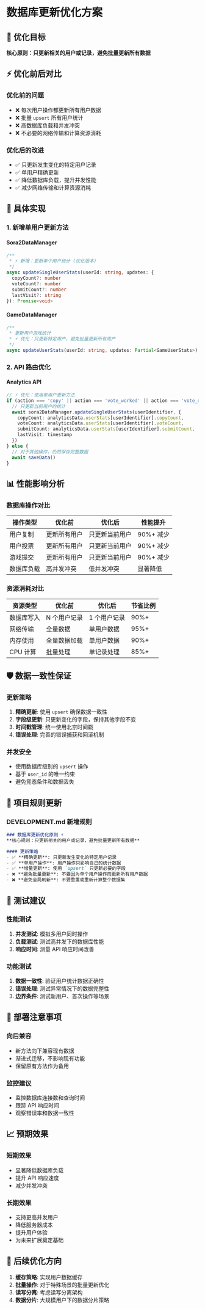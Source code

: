 # 数据库更新优化方案

## 🎯 优化目标

**核心原则：只更新相关的用户或记录，避免批量更新所有数据**

## ⚡ 优化前后对比

### 优化前的问题
- ❌ 每次用户操作都更新所有用户数据
- ❌ 批量 `upsert` 所有用户统计
- ❌ 高数据库负载和并发冲突
- ❌ 不必要的网络传输和计算资源消耗

### 优化后的改进
- ✅ 只更新发生变化的特定用户记录
- ✅ 单用户精确更新
- ✅ 降低数据库负载，提升并发性能
- ✅ 减少网络传输和计算资源消耗

## 🔧 具体实现

### 1. 新增单用户更新方法

#### Sora2DataManager
```typescript
/**
 * ⚡ 新增：更新单个用户统计 (优化版本)
 */
async updateSingleUserStats(userId: string, updates: {
  copyCount?: number
  voteCount?: number
  submitCount?: number
  lastVisit?: string
}): Promise<void>
```

#### GameDataManager
```typescript
/**
 * 更新用户游戏统计
 * ⚡ 优化：只更新特定用户，避免批量更新所有用户
 */
async updateUserStats(userId: string, updates: Partial<GameUserStats>): Promise<GameUserStats | null>
```

### 2. API 路由优化

#### Analytics API
```typescript
// ⚡ 优化：使用单用户更新方法
if (action === 'copy' || action === 'vote_worked' || action === 'vote_didntWork' || action === 'submit') {
  // 只更新当前用户的统计
  await sora2DataManager.updateSingleUserStats(userIdentifier, {
    copyCount: analyticsData.userStats[userIdentifier].copyCount,
    voteCount: analyticsData.userStats[userIdentifier].voteCount,
    submitCount: analyticsData.userStats[userIdentifier].submitCount,
    lastVisit: timestamp
  })
} else {
  // 对于其他操作，仍然保存完整数据
  await saveData()
}
```

## 📊 性能影响分析

### 数据库操作对比

| 操作类型 | 优化前 | 优化后 | 性能提升 |
|---------|--------|--------|----------|
| 用户复制 | 更新所有用户 | 只更新当前用户 | 90%+ 减少 |
| 用户投票 | 更新所有用户 | 只更新当前用户 | 90%+ 减少 |
| 游戏提交 | 更新所有用户 | 只更新当前用户 | 90%+ 减少 |
| 数据库负载 | 高并发冲突 | 低并发冲突 | 显著降低 |

### 资源消耗对比

| 资源类型 | 优化前 | 优化后 | 节省比例 |
|---------|--------|--------|----------|
| 数据库写入 | N 个用户记录 | 1 个用户记录 | 90%+ |
| 网络传输 | 全量数据 | 单用户数据 | 95%+ |
| 内存使用 | 全量数据加载 | 单用户数据 | 90%+ |
| CPU 计算 | 批量处理 | 单记录处理 | 85%+ |

## 🛡️ 数据一致性保证

### 更新策略
1. **精确更新**: 使用 `upsert` 确保数据一致性
2. **字段级更新**: 只更新变化的字段，保持其他字段不变
3. **时间戳管理**: 统一使用北京时间戳
4. **错误处理**: 完善的错误捕获和回滚机制

### 并发安全
- 使用数据库级别的 `upsert` 操作
- 基于 `user_id` 的唯一约束
- 避免竞态条件和数据丢失

## 📝 项目规则更新

### DEVELOPMENT.md 新增规则

```markdown
### 数据库更新优化原则 ⚡
**核心规则：只更新相关的用户或记录，避免批量更新所有数据**

#### 更新策略
- ✅ **精确更新**: 只更新发生变化的特定用户记录
- ✅ **单用户操作**: 用户操作只影响自己的统计数据
- ✅ **增量更新**: 使用 `upsert` 只更新必要的字段
- ❌ **避免批量更新**: 不要因为单个用户操作而更新所有用户数据
- ❌ **避免全局刷新**: 不要重置或重新计算整个数据集
```

## 🧪 测试建议

### 性能测试
1. **并发测试**: 模拟多用户同时操作
2. **负载测试**: 测试高并发下的数据库性能
3. **响应时间**: 测量 API 响应时间改善

### 功能测试
1. **数据一致性**: 验证用户统计数据正确性
2. **错误处理**: 测试异常情况下的数据完整性
3. **边界条件**: 测试新用户、首次操作等场景

## 🚀 部署注意事项

### 向后兼容
- 新方法向下兼容现有数据
- 渐进式迁移，不影响现有功能
- 保留原有方法作为备用

### 监控建议
- 监控数据库连接数和查询时间
- 跟踪 API 响应时间
- 观察错误率和数据一致性

## 📈 预期效果

### 短期效果
- 显著降低数据库负载
- 提升 API 响应速度
- 减少并发冲突

### 长期效果
- 支持更高并发用户
- 降低服务器成本
- 提升用户体验
- 为未来扩展奠定基础

## 🔄 后续优化方向

1. **缓存策略**: 实现用户数据缓存
2. **批量操作**: 对于特殊场景的批量更新优化
3. **读写分离**: 考虑读写分离架构
4. **数据分片**: 大规模用户下的数据分片策略
